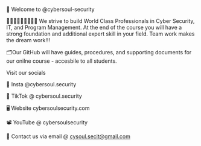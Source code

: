 👋 Welcome to @cybersoul-security


👩🏽‍💻🧑🏻‍💻👨🏿‍💻 We strive to build World Class Professionals in Cyber Security, IT, and Program Management. At the end of the course you will have a strong foundation and additional expert skill in your field.
Team work makes the dream work!!!

🗂️Our GitHub will have guides, procedures, and supporting documents for our onilne course - accesbile to all students.


Visit our socials

📸 Insta @cybersoul.security

📲 TikTok @ cybersoul.security

🖥️ Website cybersoulsecurity.com

📽️ YouTube @ cybersoulsecurity


📨 Contact us via email @ cysoul.secit@gmail.com
